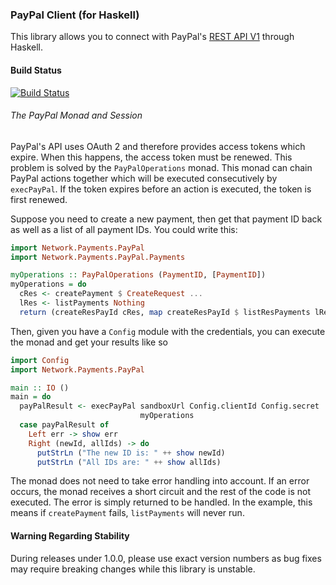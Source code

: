 ### PayPal Client (for Haskell) ###

This library allows you to connect with PayPal's
[REST API V1](https://developer.paypal.com/docs/api/) through Haskell.

#### Build Status
[![Build Status](https://travis-ci.org/meoblast001/paypal-rest-client.svg?branch=master)](https://travis-ci.org/meoblast001/paypal-rest-client)

###### The PayPal Monad and Session

PayPal's API uses OAuth 2 and therefore provides access tokens which expire.
When this happens, the access token must be renewed. This problem is solved by
the `PayPalOperations` monad. This monad can chain PayPal actions together which
will be executed consecutively by `execPayPal`. If the token expires before an
action is executed, the token is first renewed.

Suppose you need to create a new payment, then get that payment ID back as well
as a list of all payment IDs. You could write this:

```haskell
import Network.Payments.PayPal
import Network.Payments.PayPal.Payments

myOperations :: PayPalOperations (PaymentID, [PaymentID])
myOperations = do
  cRes <- createPayment $ CreateRequest ...
  lRes <- listPayments Nothing
  return (createResPayId cRes, map createResPayId $ listResPayments lRes)
```

Then, given you have a `Config` module with the credentials, you can execute the
monad and get your results like so

```haskell
import Config
import Network.Payments.PayPal

main :: IO ()
main = do
  payPalResult <- execPayPal sandboxUrl Config.clientId Config.secret
                             myOperations
  case payPalResult of
    Left err -> show err
    Right (newId, allIds) -> do
      putStrLn ("The new ID is: " ++ show newId)
      putStrLn ("All IDs are: " ++ show allIds)
```

The monad does not need to take error handling into account. If an error occurs,
the monad receives a short circuit and the rest of the code is not executed. The
error is simply returned to be handled. In the example, this means if
`createPayment` fails, `listPayments` will never run.

#### Warning Regarding Stability

During releases under 1.0.0, please use exact version numbers as bug fixes may
require breaking changes while this library is unstable.
